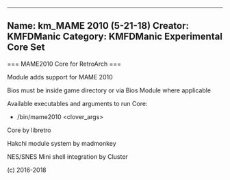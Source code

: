 -----------------------
Name: km_MAME 2010 (5-21-18)
Creator: KMFDManic
Category: KMFDManic Experimental Core Set
-----------------------
=== MAME2010 Core for RetroArch ===

Module adds support for MAME 2010

Bios must be inside game directory or via Bios Module where applicable

Available executables and arguments to run Core:
- /bin/mame2010 <rom> <clover_args>

Core by libretro

Hakchi module system by madmonkey

NES/SNES Mini shell integration by Cluster

(c) 2016-2018
